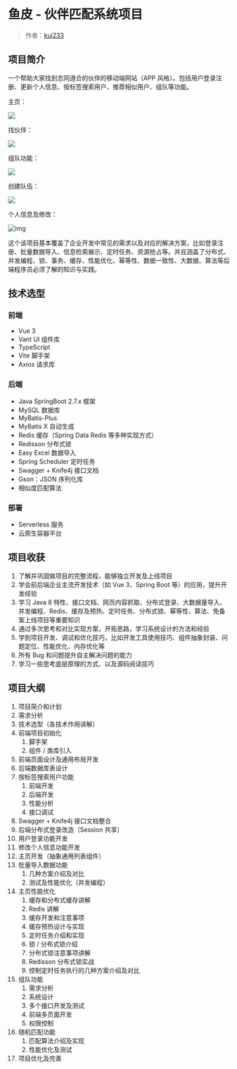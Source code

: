 # 鱼皮 - 伙伴匹配系统项目

> 作者：[kui233](https://github.com/kui2331)




## 项目简介

一个帮助大家找到志同道合的伙伴的移动端网站（APP 风格）。包括用户登录注册、更新个人信息、按标签搜索用户、推荐相似用户、组队等功能。

主页：

![](https://yupi-picture-1256524210.cos.ap-shanghai.myqcloud.com/1/image-20221023120231097.png)



找伙伴：

![](https://yupi-picture-1256524210.cos.ap-shanghai.myqcloud.com/1/image-20221023120338802.png)



组队功能：

![](https://yupi-picture-1256524210.cos.ap-shanghai.myqcloud.com/1/image-20221023120253418.png)



创建队伍：

![](https://yupi-picture-1256524210.cos.ap-shanghai.myqcloud.com/1/image-20221023120311527.png)



个人信息及修改：

![img](https://yupi-picture-1256524210.cos.ap-shanghai.myqcloud.com/1/image-20221023120321632.png)



这个该项目基本覆盖了企业开发中常见的需求以及对应的解决方案，比如登录注册、批量数据导入、信息检索展示、定时任务、资源抢占等。并且涵盖了分布式、并发编程、锁、事务、缓存、性能优化、幂等性、数据一致性、大数据、算法等后端程序员必须了解的知识与实践。






## 技术选型

### 前端

- Vue 3
- Vant UI 组件库
- TypeScript
- Vite 脚手架
- Axios 请求库



### 后端

- Java SpringBoot 2.7.x 框架
- MySQL 数据库
- MyBatis-Plus
- MyBatis X 自动生成
- Redis 缓存（Spring Data Redis 等多种实现方式）
- Redisson 分布式锁
- Easy Excel 数据导入
- Spring Scheduler 定时任务
- Swagger + Knife4j 接口文档
- Gson：JSON 序列化库
- 相似度匹配算法



### 部署

- Serverless 服务
- 云原生容器平台



## 项目收获

1. 了解并巩固做项目的完整流程，能够独立开发及上线项目
2. 学会前后端企业主流开发技术（如 Vue 3、Spring Boot 等）的应用，提升开发经验
3. 学习 Java 8 特性、接口文档、网页内容抓取、分布式登录、大数据量导入、并发编程、Redis、缓存及预热、定时任务、分布式锁、幂等性、算法、免备案上线项目等重要知识
4. 通过多次思考和对比实现方案，开拓思路，学习系统设计的方法和经验
5. 学到项目开发、调试和优化技巧，比如开发工具使用技巧、组件抽象封装、问题定位、性能优化、内存优化等
6. 所有 Bug 和问题提升自主解决问题的能力
7. 学习一些思考底层原理的方式、以及源码阅读技巧


## 项目大纲

1. 项目简介和计划
2. 需求分析
3. 技术选型（各技术作用讲解）
4. 前端项目初始化
    1. 脚手架
    2. 组件 / 类库引入
5. 前端页面设计及通用布局开发
6. 后端数据库表设计
7. 按标签搜索用户功能
    1. 前端开发
    2. 后端开发
    3. 性能分析
    4. 接口调试
8. Swagger + Knife4j 接口文档整合
9. 后端分布式登录改造（Session 共享）
10. 用户登录功能开发
11. 修改个人信息功能开发
12. 主页开发（抽象通用列表组件）
13. 批量导入数据功能
    1. 几种方案介绍及对比
    2. 测试及性能优化（并发编程）
14. 主页性能优化
    1. 缓存和分布式缓存讲解
    2. Redis 讲解
    3. 缓存开发和注意事项
    4. 缓存预热设计与实现
    5. 定时任务介绍和实现
    6. 锁 / 分布式锁介绍
    7. 分布式锁注意事项讲解
    8. Redisson 分布式锁实战
    9. 控制定时任务执行的几种方案介绍及对比
15. 组队功能
    1. 需求分析
    2. 系统设计
    3. 多个接口开发及测试
    4. 前端多页面开发
    5. 权限控制
16. 随机匹配功能
    1. 匹配算法介绍及实现
    2. 性能优化及测试
17. 项目优化及完善
